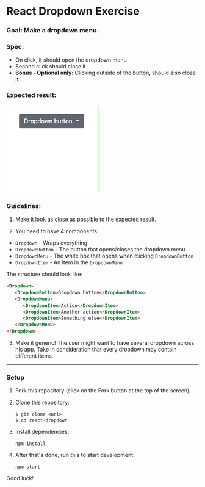 # React Dropdown Exercise

### Goal: Make a dropdown menu.

### Spec:
- On click, it should open the dropdown menu
- Second click should close it
- **Bonus - Optional only:** Clicking outside of the button, should also close it

### Expected result:

![expected result](result.gif)

### Guidelines:
1. Make it look as close as possible to the expected result.
   
2. You need to have 4 components:
- `Dropdown` - Wraps everything
- `DropdownButton` - The button that opens/closes the dropdown menu
- `DropdownMenu` - The white box that opens when clicking `DropdownButton`
- `DropdownItem` - An item in the `DropdownMenu`

The structure should look like:
```html
<Dropdown>
   <DropdownButton>Dropdown button</DropdownButton>
   <DropdownMenu>
      <DropdownItem>Action</DropdownItem>
      <DropdownItem>Another action</DropdownItem>
      <DropdownItem>Something else</DropdownItem>
   </DropdownMenu>
</Dropdown>
```

3. Make it generic! The user might want to have several dropdown across his app.
Take in consideration that every dropdown may contain different items.

---

### Setup

1. Fork this repository (click on the Fork button at the top of the screen).
2. Clone this repository:
    ```
    $ git clone <url>
    $ cd react-dropdown
    ```

3. Install dependencies:
    ```
    npm install
    ```

4. After that's done, run this to start development:
    ```
    npm start
    ```


Good luck!
